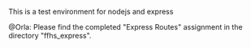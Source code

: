 This is a test environment for nodejs and express

@Orla:
Please find the completed "Express Routes" assignment in the directory "ffhs_express".
